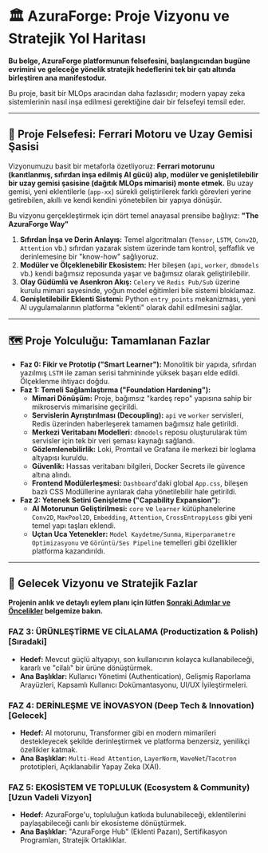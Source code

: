 # 🏛️ AzuraForge: Proje Vizyonu ve Stratejik Yol Haritası

**Bu belge, AzuraForge platformunun felsefesini, başlangıcından bugüne evrimini ve geleceğe yönelik stratejik hedeflerini tek bir çatı altında birleştiren ana manifestodur.**

Bu proje, basit bir MLOps aracından daha fazlasıdır; modern yapay zeka sistemlerinin nasıl inşa edilmesi gerektiğine dair bir felsefeyi temsil eder.

---

## 🚀 Proje Felsefesi: Ferrari Motoru ve Uzay Gemisi Şasisi

Vizyonumuzu basit bir metaforla özetliyoruz: **Ferrari motorunu (kanıtlanmış, sıfırdan inşa edilmiş AI gücü) alıp, modüler ve genişletilebilir bir uzay gemisi şasisine (dağıtık MLOps mimarisi) monte etmek.** Bu uzay gemisi, yeni eklentilerle (`app-xx`) sürekli geliştirilerek farklı görevleri yerine getirebilen, akıllı ve kendi kendini yönetebilen bir yapıya dönüşür.

Bu vizyonu gerçekleştirmek için dört temel anayasal prensibe bağlıyız: **"The AzuraForge Way"**

1.  **Sıfırdan İnşa ve Derin Anlayış:** Temel algoritmaları (`Tensor`, `LSTM`, `Conv2D`, `Attention` vb.) sıfırdan yazarak sistem üzerinde tam kontrol, şeffaflık ve derinlemesine bir "know-how" sağlıyoruz.
2.  **Modüler ve Ölçeklenebilir Ekosistem:** Her bileşen (`api`, `worker`, `dbmodels` vb.) kendi bağımsız reposunda yaşar ve bağımsız olarak geliştirilebilir.
3.  **Olay Güdümlü ve Asenkron Akış:** `Celery` ve `Redis Pub/Sub` üzerine kurulu mimari sayesinde, yoğun model eğitimleri bile sistemi bloklamaz.
4.  **Genişletilebilir Eklenti Sistemi:** Python `entry_points` mekanizması, yeni AI uygulamalarının platforma "eklenti" olarak dahil edilmesini sağlar.

---

## 🗺️ Proje Yolculuğu: Tamamlanan Fazlar

*   **Faz 0: Fikir ve Prototip ("Smart Learner"):** Monolitik bir yapıda, sıfırdan yazılmış `LSTM` ile zaman serisi tahmininde yüksek başarı elde edildi. Ölçeklenme ihtiyacı doğdu.
*   **Faz 1: Temeli Sağlamlaştırma ("Foundation Hardening"):**
    *   **Mimari Dönüşüm:** Proje, bağımsız "kardeş repo" yapısına sahip bir mikroservis mimarisine geçirildi.
    *   **Servislerin Ayrıştırılması (Decoupling):** `api` ve `worker` servisleri, Redis üzerinden haberleşerek tamamen bağımsız hale getirildi.
    *   **Merkezi Veritabanı Modelleri:** `dbmodels` reposu oluşturularak tüm servisler için tek bir veri şeması kaynağı sağlandı.
    *   **Gözlemlenebilirlik:** Loki, Promtail ve Grafana ile merkezi bir loglama altyapısı kuruldu.
    *   **Güvenlik:** Hassas veritabanı bilgileri, Docker Secrets ile güvence altına alındı.
    *   **Frontend Modülerleşmesi:** `Dashboard`'daki global `App.css`, bileşen bazlı CSS Modüllerine ayrılarak daha yönetilebilir hale getirildi.
*   **Faz 2: Yetenek Setini Genişletme ("Capability Expansion"):**
    *   **AI Motorunun Geliştirilmesi:** `core` ve `learner` kütüphanelerine `Conv2D`, `MaxPool2D`, `Embedding`, `Attention`, `CrossEntropyLoss` gibi yeni temel yapı taşları eklendi.
    *   **Uçtan Uca Yetenekler:** `Model Kaydetme/Sunma`, `Hiperparametre Optimizasyonu` ve `Görüntü/Ses Pipeline` temelleri gibi özellikler platforma kazandırıldı.

---

## 🧭 Gelecek Vizyonu ve Stratejik Fazlar

**Projenin anlık ve detaylı eylem planı için lütfen [Sonraki Adımlar ve Öncelikler](./NEXT_STEPS_PRIORITIES.md) belgemize bakın.**

### **FAZ 3: ÜRÜNLEŞTİRME VE CİLALAMA (Productization & Polish) [Sıradaki]**
*   **Hedef:** Mevcut güçlü altyapıyı, son kullanıcının kolayca kullanabileceği, kararlı ve "cilalı" bir ürüne dönüştürmek.
*   **Ana Başlıklar:** Kullanıcı Yönetimi (Authentication), Gelişmiş Raporlama Arayüzleri, Kapsamlı Kullanıcı Dokümantasyonu, UI/UX İyileştirmeleri.

### **FAZ 4: DERİNLEŞME VE İNOVASYON (Deep Tech & Innovation) [Gelecek]**
*   **Hedef:** AI motorunu, Transformer gibi en modern mimarileri destekleyecek şekilde derinleştirmek ve platforma benzersiz, yenilikçi özellikler katmak.
*   **Ana Başlıklar:** `Multi-Head Attention`, `LayerNorm`, `WaveNet`/`Tacotron` prototipleri, Açıklanabilir Yapay Zeka (XAI).

### **FAZ 5: EKOSİSTEM VE TOPLULUK (Ecosystem & Community) [Uzun Vadeli Vizyon]**
*   **Hedef:** AzuraForge'u, topluluğun katkıda bulunabileceği, eklentilerini paylaşabileceği canlı bir ekosisteme dönüştürmek.
*   **Ana Başlıklar:** "AzuraForge Hub" (Eklenti Pazarı), Sertifikasyon Programları, Stratejik Ortaklıklar.
